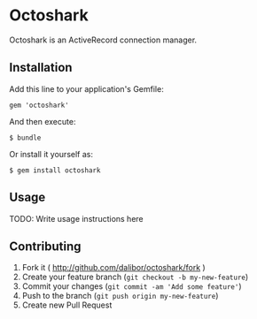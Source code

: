 # Octoshark

Octoshark is an ActiveRecord connection manager.

## Installation

Add this line to your application's Gemfile:

    gem 'octoshark'

And then execute:

    $ bundle

Or install it yourself as:

    $ gem install octoshark

## Usage

TODO: Write usage instructions here

## Contributing

1. Fork it ( http://github.com/dalibor/octoshark/fork )
2. Create your feature branch (`git checkout -b my-new-feature`)
3. Commit your changes (`git commit -am 'Add some feature'`)
4. Push to the branch (`git push origin my-new-feature`)
5. Create new Pull Request
